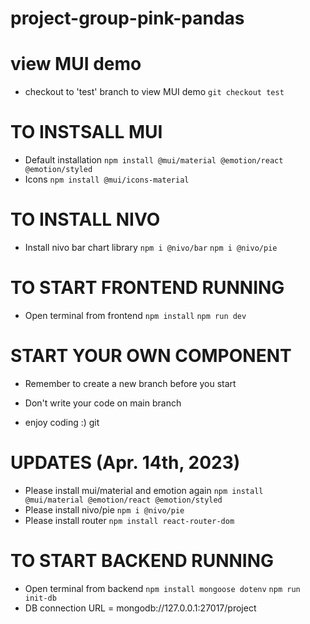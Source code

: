 # project-group-pink-pandas
# view MUI demo 
- checkout to 'test' branch to view MUI demo 
`git checkout test`

# TO INSTSALL MUI 
- Default installation
`npm install @mui/material @emotion/react @emotion/styled`
- Icons
`npm install @mui/icons-material`

# TO INSTALL NIVO 
- Install nivo bar chart library
`npm i @nivo/bar`
`npm i @nivo/pie`

# TO START FRONTEND RUNNING
- Open terminal from frontend
`npm install`
`npm run dev`



# START YOUR OWN COMPONENT
- Remember to create a new branch before you start 
- Don't write your code on main branch

- enjoy coding :)
git 
# UPDATES (Apr. 14th, 2023)
- Please install mui/material and emotion again
`npm install @mui/material @emotion/react @emotion/styled`
- Please install nivo/pie
`npm i @nivo/pie`
- Please install router
`npm install react-router-dom`
# TO START BACKEND RUNNING
- Open terminal from backend
`npm install mongoose dotenv`
`npm run init-db`
- DB connection URL = mongodb://127.0.0.1:27017/project

